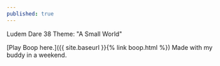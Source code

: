 ```yaml
---
published: true
---
```

Ludem Dare 38 Theme: "A Small World"

[Play Boop here.]({{ site.baseurl }}{% link boop.html %}) Made with my buddy in a weekend.
